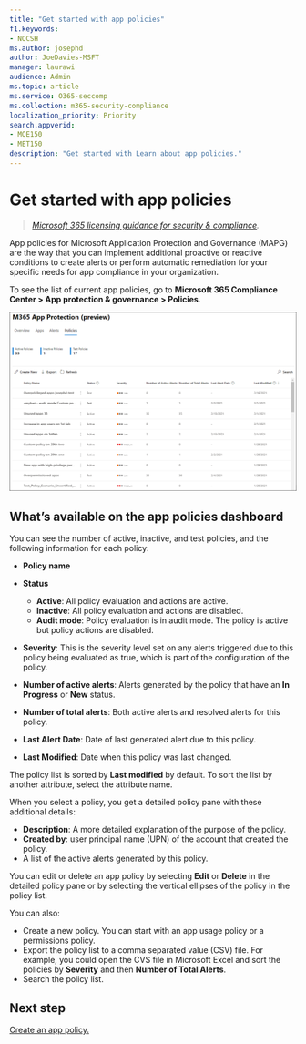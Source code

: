```yaml
---
title: "Get started with app policies"
f1.keywords:
- NOCSH
ms.author: josephd
author: JoeDavies-MSFT
manager: laurawi
audience: Admin
ms.topic: article
ms.service: O365-seccomp
ms.collection: m365-security-compliance
localization_priority: Priority
search.appverid: 
- MOE150
- MET150
description: "Get started with Learn about app policies."
---
```


# Get started with app policies

>*[Microsoft 365 licensing guidance for security & compliance](https://aka.ms/ComplianceSD).*

App policies for Microsoft Application Protection and Governance (MAPG) are the way that you can implement additional proactive or reactive conditions to create alerts or perform automatic remediation for your specific needs for app compliance in your organization.

To see the list of current app policies, go to **Microsoft 365 Compliance Center > App protection & governance > Policies**.

![The MAPG policies summary page in the Microsoft 365 Compliance Center](..\media\manage-app-protection-governance\mapg-cc-policies.png)

## What’s available on the app policies dashboard

You can see the number of active, inactive, and test policies, and the following information for each policy:

- **Policy name**
- **Status**

  -	**Active**:  All policy evaluation and actions are active. 
  - **Inactive**: All policy evaluation and actions are disabled. 
  - **Audit mode**: Policy evaluation is in audit mode. The policy is active but policy actions are disabled.

- **Severity**: This is the severity level set on any alerts triggered due to this policy being evaluated as true, which is part of the configuration of the policy.
- **Number of active alerts**: Alerts generated by the policy that have an **In Progress** or **New** status.
- **Number of total alerts**: Both active alerts and resolved alerts for this policy.
- **Last Alert Date**: Date of last generated alert due to this policy.
- **Last Modified**: Date when this policy was last changed.

The policy list is sorted by **Last modified** by default. To sort the list by another attribute, select the attribute name.

When you select a policy, you get a detailed policy pane with these additional details:

- **Description**: A more detailed explanation of the purpose of the policy.
- **Created by**: user principal name (UPN) of the account that created the policy.
- A list of the active alerts generated by this policy.

You can edit or delete an app policy by selecting **Edit** or **Delete** in the detailed policy pane or by selecting the vertical ellipses of the policy in the policy list.

You can also:

- Create a new policy. You can start with an app usage policy or a permissions policy.
- Export the policy list to a comma separated value (CSV) file. For example, you could open the CVS file in Microsoft Excel and sort the policies by **Severity** and then **Number of Total Alerts**.
- Search the policy list.

## Next step

[Create an app policy.](mapg-app-policies-create.md)
